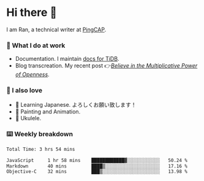 # Hi there 👋

I am Ran, a technical writer at [PingCAP](https://pingcap.com/).

### 📝 What I do at work

- Documentation. I maintain [docs for TiDB](https://github.com/pingcap/docs).
- Blog transcreation. My recent post 👉[*Believe in the Multiplicative Power of Openness*](https://pingcap.com/blog/believe-in-the-multiplicative-power-of-openness-open-source-community).

### 🤠 I also love

- 💬 Learning Japanese. よろしくお願い致します！
- 🎨 Painting and Animation.
- 🎵 Ukulele.

### ⌨️ Weekly breakdown

<!--START_SECTION:waka-->

```txt
Total Time: 3 hrs 54 mins

JavaScript     1 hr 58 mins    ████████████▓░░░░░░░░░░░░   50.24 %
Markdown       40 mins         ████▒░░░░░░░░░░░░░░░░░░░░   17.16 %
Objective-C    32 mins         ███▒░░░░░░░░░░░░░░░░░░░░░   13.98 %
```

<!--END_SECTION:waka-->
